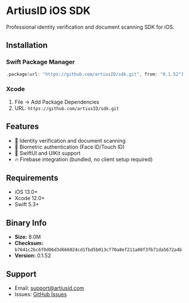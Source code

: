 # ArtiusID iOS SDK

Professional identity verification and document scanning SDK for iOS.

## Installation

### Swift Package Manager
```swift
.package(url: "https://github.com/artiusID/sdk.git", from: "0.1.52")
```

### Xcode
1. File → Add Package Dependencies
2. URL: `https://github.com/artiusID/sdk.git`

## Features

- 📱 Identity verification and document scanning
- 🔐 Biometric authentication (Face ID/Touch ID)
- 🎨 SwiftUI and UIKit support
- 🔥 Firebase integration (bundled, no client setup required)

## Requirements

- iOS 13.0+
- Xcode 12.0+
- Swift 5.3+

## Binary Info

- **Size:** 8.0M
- **Checksum:** `b7641c2bc6f0d06d3d666024cd1fbd5b013cf70a8ef211a00f3fb71da5672a4b`
- **Version:** 0.1.52

## Support

- Email: support@artiusid.com
- Issues: [GitHub Issues](https://github.com/artiusID/sdk/issues)
